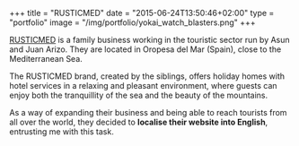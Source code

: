 +++
title = "RUSTICMED"
date = "2015-06-24T13:50:46+02:00"
type = "portfolio"
image = "/img/portfolio/yokai_watch_blasters.png"
+++

[RUSTICMED](http://www.rusticmed.es/) is a family business working in the touristic sector run by Asun and Juan Arizo. They are located in Oropesa del Mar (Spain), close to the Mediterranean Sea.

The RUSTICMED brand, created by the siblings, offers holiday homes with hotel services in a relaxing and pleasant environment, where guests can enjoy both the tranquillity of the sea and the beauty of the mountains.

As a way of expanding their business and being able to reach tourists from all over the world, they decided to **localise their website into English**, entrusting me with this task.
